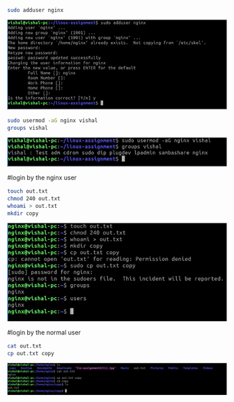 ```bash
sudo adduser nginx
```
![Assignment 3 image](lin-assignment3(i).jpg)
```bash
sudo usermod -aG nginx vishal
groups vishal
```
![Assignment 3 image](lin-assignment3(ii).jpg)

#login by the nginx user
```bash
touch out.txt
chmod 240 out.txt
whoami > out.txt
mkdir copy
```
![Assignment 3 image](lin-assignment3(iii).jpg)

#login by the normal user
```bash
cat out.txt
cp out.txt copy
```
![Assignment 3 image](lin-assignment3(iv).jpg)

